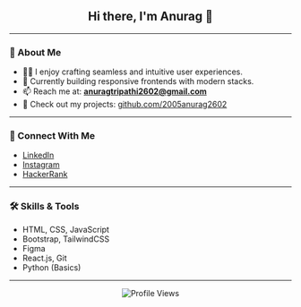 <h2 align="center">Hi there, I'm Anurag 👋</h2>


---

### 🚀 About Me

- 👨‍💻 I enjoy crafting seamless and intuitive user experiences.
- 💼 Currently building responsive frontends with modern stacks.
- 📫 Reach me at: **anuragtripathi2602@gmail.com**
- 🔗 Check out my projects: [github.com/2005anurag2602](https://github.com/anurag24-26)

---

### 🤝 Connect With Me

- [LinkedIn](https://linkedin.com/in/anurag-tripathi2602)
- [Instagram](https://instagram.com/thename_isanurag)
- [HackerRank](https://www.hackerrank.com/anurag2426)

---

### 🛠️ Skills & Tools

- HTML, CSS, JavaScript
- Bootstrap, TailwindCSS
- Figma
- React.js, Git
- Python (Basics)

---

<p align="center">
  <img src="https://komarev.com/ghpvc/?username=2005anurag2602&label=Profile%20Views&color=0e75b6&style=flat" alt="Profile Views" />
</p>
